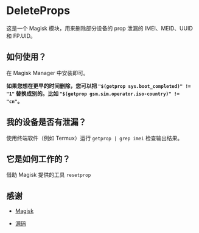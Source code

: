 # DeleteProps
这是一个 Magisk 模块，用来删除部分设备的 prop 泄漏的 IMEI、MEID、UUID 和 FP.UID。
## 如何使用？
在 Magisk Manager 中安装即可。

**如果您想在更早的时间删除，您可以把 `"$(getprop sys.boot_completed)" != "1"` 替换成别的。比如 `"$(getprop gsm.sim.operator.iso-country)" != "cn"`。**
## 我的设备是否有泄漏？
使用终端软件（例如 Termux）运行 `getprop | grep imei` 检查输出结果。
## 它是如何工作的？
借助 Magisk 提供的工具 `resetprop`
## 感谢
* [Magisk](https://github.com/topjohnwu/Magisk)

* [源码](https://t.me/CodeOfMeowCat/255710)